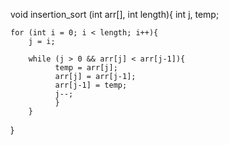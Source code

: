 
void insertion_sort (int arr[], int length){
	 	int j, temp;
		
	for (int i = 0; i < length; i++){
		j = i;
		
		while (j > 0 && arr[j] < arr[j-1]){
			  temp = arr[j];
			  arr[j] = arr[j-1];
			  arr[j-1] = temp;
			  j--;
			  }
		}
}

